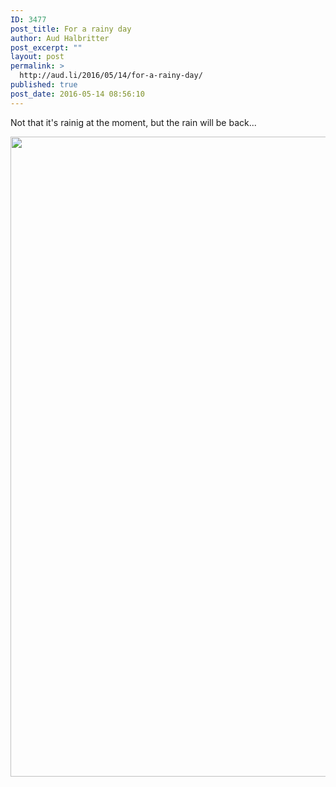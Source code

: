 ```yaml
---
ID: 3477
post_title: For a rainy day
author: Aud Halbritter
post_excerpt: ""
layout: post
permalink: >
  http://aud.li/2016/05/14/for-a-rainy-day/
published: true
post_date: 2016-05-14 08:56:10
---
```

Not that it's rainig at the moment, but the rain will be back...

<a href="http://aud.li/wp-content/uploads/2016/05/img_1506.jpg"><img width="768" height="1024" alt="" src="http://aud.li/wp-content/uploads/2016/05/img_1506.jpg" title="" class="alignnone size-large wp-image-3476"></a>
